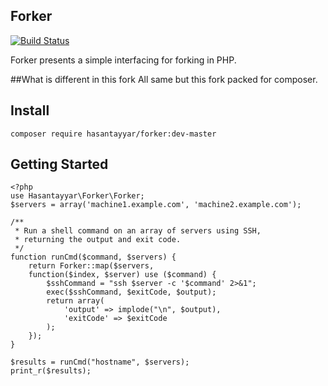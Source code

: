 Forker
------
[![Build Status](https://secure.travis-ci.org/hasantayyar/forker.png?branch=master)](http://travis-ci.org/hasantayyar/forker)

Forker presents a simple interfacing for forking in PHP.

##What is different in this fork
All same but this fork packed for composer.


## Install

    composer require hasantayyar/forker:dev-master

## Getting Started

    <?php
    use Hasantayyar\Forker\Forker;
    $servers = array('machine1.example.com', 'machine2.example.com');
    
    /**
     * Run a shell command on an array of servers using SSH,
     * returning the output and exit code.
     */
    function runCmd($command, $servers) {
        return Forker::map($servers,
        function($index, $server) use ($command) {
            $sshCommand = "ssh $server -c '$command' 2>&1";
            exec($sshCommand, $exitCode, $output);
            return array(
                'output' => implode("\n", $output),
                'exitCode' => $exitCode
            );
        });
    }
    
    $results = runCmd("hostname", $servers);
    print_r($results);
